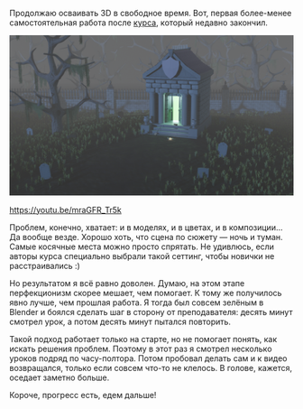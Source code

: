 ﻿Продолжаю осваивать 3D в свободное время. Вот, первая более-менее самостоятельная работа после [курса](https://www.udemy.com/course/blender-environments-megacourse-create-3d-environments/), который недавно закончил.

[![Creepy Graveyard](creepy-graveyard.png)](creepy-graveyard.png)

https://youtu.be/mraGFR_Tr5k

Проблем, конечно, хватает: и в моделях, и в цветах, и в композиции... Да вообще везде. Хорошо хоть, что сцена по сюжету — ночь и туман. Самые косячные места можно просто спрятать. Не удивлюсь, если авторы курса специально выбрали такой сеттинг, чтобы новички не расстраивались :)

Но результатом я всё равно доволен. Думаю, на этом этапе перфекционизм скорее мешает, чем помогает. К тому же получилось явно лучше, чем прошлая работа. Я тогда был совсем зелёным в Blender и боялся сделать шаг в сторону от преподавателя: десять минут смотрел урок, а потом десять минут пытался повторить.

Такой подход работает только на старте, но не помогает понять, как искать решения проблем. Поэтому в этот раз я смотрел несколько уроков подряд по часу-полтора. Потом пробовал делать сам и к видео возвращался, только если совсем что-то не клелось. В голове, кажется, оседает заметно больше.

Короче, прогресс есть, едем дальше!
